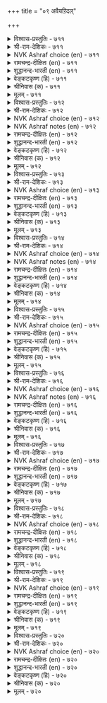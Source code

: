 +++
title = "०९ अवैयऱिदल्"

+++

<details><summary>विश्वास-प्रस्तुतिः - ७११</summary>

अवैयऱिनदु आराय्न्दु सॊल्लुग सॊल्लिऩ्  
तॊगैयऱिन्द तूय्मै यवर्। ७११  
</details>

<details><summary>श्री-राम-देशिकः - ७११</summary>

अधिकारः ७२. सभास्वरूपम्  
समास्वरूपं विज्ञाय वक्तव्यार्थं विचार्य च ।  
सभायां शब्दजालज्ञैः वक्तव्यं सद्गुणान्वितैः ॥ ७११॥
</details>

<details><summary>NVK Ashraf choice (en) - ७११</summary>

०७११  
Meticulous masters of words  
Must judge the council before they speak.  
(P.S. Sundaram), (N.V.K. Ashraf)  
</details>

<details><summary>रामचन्द्र-दीक्षितः (en) - ७११</summary>

711\. avai aṟintu, ārāyntu, colluka-colliṉ  
tokai aṟinta tūymaiyavar!.

711\. Men should weigh their words in speaking when addressing an audience.  
</details>

<details><summary>शुद्धानन्द-भारती (en) - ७११</summary>

1\. அவையறிந்து ஆராய்ந்து சொல்லுக சொல்லின்  
தொகையறிந்த தூய்மை யவர்.  
The pure in thought and eloquence  
Adapt their words to audience.        711  
</details>

<details><summary>वेङ्कटकृष्ण (हि) - ७११</summary>

711
शब्द-शक्ति के ज्ञानयुत, जो हैं पावन लोग ।  
समझ सभा को, सोच कर, करना शब्द-प्रयोग ॥
</details>

<details><summary>श्रीनिवास (क) - ७११</summary>

711. मातुगळ जोडणॆयन्नु अरित शुद्दवाद तिळुवळिकॆयुळ्ळवरु सभॆय स्वभाववन्नु अरितु विचारमाडि मातनाडलि.

</details>

<details><summary>मूलम् - ७११</summary>

अवैयऱिनदु आराय्न्दु सॊल्लुग सॊल्लिऩ्  
तॊगैयऱिन्द तूय्मै यवर्। ७११  
</details>

<details><summary>विश्वास-प्रस्तुतिः - ७१२</summary>

इडैदॆरिन्दु नऩ्कुणर्न्दु सॊल्लुग सॊल्लिऩ्  
नडैदॆरिन्द नऩ्मै यवर्। ७१२  
</details>

<details><summary>श्री-राम-देशिकः - ७१२</summary>

साभिकानां रुचिं बुद्ध्वा दोषः शब्दथियोर्यथा ।  
न ज्ञायेत तथा स्पष्टं सभायामुच्यतां वचः ॥ ७१२॥
</details>

<details><summary>NVK Ashraf choice (en) - ७१२</summary>

०७१२  
Should skilled orators wish to speak,  
Let them study the occasion with care. *  
(P.S. Sundaram)  
</details>

<details><summary>NVK Ashraf notes (en) - ७१२</summary>

७१२. (K. Krishnaswamy & Vijaya Ramkumar)'s translation is a fitting explanation: "The style and content of a speech should be in tune with the mood and atmosphere of the assembly"
</details>

<details><summary>रामचन्द्र-दीक्षितः (en) - ७१२</summary>

712\. iṭai terintu, naṉku uṇarntu, colluka- colliṉ  
naṭai terinta naṉmaiyavar!.

712\. Good people who know the value of the language they employ, must speak noting how their words are received.  
</details>

<details><summary>शुद्धानन्द-भारती (en) - ७१२</summary>

2\. இடைதெரிந்து நன்குணர்ந்து சொல்லுக சொல்லின்  
நடைதெரிந்த நன்மை யவர்.  
Who know the art of speech shall suit  
Their chosen words to time in fact.        712  
</details>

<details><summary>वेङ्कटकृष्ण (हि) - ७१२</summary>

712
शब्दों की शैली समझ, जिनको है अधिकार ।  
सभासदों का देख रुख़, बोलें स्पष्ट प्रकार ॥
</details>

<details><summary>श्रीनिवास (क) - ७१२</summary>

712. मातिन नडावळियन्नु अरित ऒळ्ळॆय गुणशालिगळु (सभॆय) अवकाशवन्नु तिळिदुकॊण्डु चॆन्नागि ग्रहिसि मातनाडलि.

</details>

<details><summary>मूलम् - ७१२</summary>

इडैदॆरिन्दु नऩ्कुणर्न्दु सॊल्लुग सॊल्लिऩ्  
नडैदॆरिन्द नऩ्मै यवर्। ७१२  
</details>

<details><summary>विश्वास-प्रस्तुतिः - ७१३</summary>

अवैयऱियार् सॊल्लल्मेऱ् कॊळ्बवर् सॊल्लिऩ्  
वगैयऱियार् वल्लदूउम् इल्। ७१३  
</details>

<details><summary>श्री-राम-देशिकः - ७१३</summary>

सभिकानां तु रासिक्यमज्ञात्वा भाषणोद्यताः ।  
असमर्थाश्च कथने निर्विद्याश्च मताः समैः ॥ ७१३॥
</details>

<details><summary>NVK Ashraf choice (en) - ७१३</summary>

०७१३  
Only poor orators, good for nothing, speak at length  
Without knowing the audience. *  
(P.S. Sundaram)  
</details>

<details><summary>रामचन्द्र-दीक्षितः (en) - ७१३</summary>

713\. avai aṟiyār, collal mēṟkoḷpavar colliṉ  
vakai aṟiyār; vallatūum il.

713\. The learning of those who speak without taking into consideration the assembly addressed or ignorant of the art of speaking can be of no use to them.  
</details>

<details><summary>शुद्धानन्द-भारती (en) - ७१३</summary>

3\. அவையறியார் சொல்லல்மேற் கொள்பவர் சொல்லின்  
வகையறியார் வல்லதூஉம் இல்.  
They speak in vain at length who talk  
Words unversed which ears don't take.        713  
</details>

<details><summary>वेङ्कटकृष्ण (हि) - ७१३</summary>

713
उद्यत हो जो बोलने, सभा-प्रकृति से अज्ञ ।  
भाषण में असमर्थ वे, शब्द-रीति से अज्ञ ॥
</details>

<details><summary>श्रीनिवास (क) - ७१३</summary>

713. सभा तिळुवळिकॆयिल्लदॆ मातनाडलु तॊडगुववरु मातिन बगॆयन्नु अरियदवरु; अवरल्लि विद्यॆय बलिमॆयू
इरुवुदिल्ल.

</details>

<details><summary>मूलम् - ७१३</summary>

अवैयऱियार् सॊल्लल्मेऱ् कॊळ्बवर् सॊल्लिऩ्  
वगैयऱियार् वल्लदूउम् इल्। ७१३  
</details>

<details><summary>विश्वास-प्रस्तुतिः - ७१४</summary>

ऒळियार्मुऩ् ऒळ्ळिय रादल् वॆळियार्मुऩ्  
वाऩ्सुदै वण्णम् कॊळल्। ७१४  
</details>

<details><summary>श्री-राम-देशिकः - ७१४</summary>

पण्डितानां सभामध्ये स्वपाण्डित्यं प्रदर्श्यताम् ।  
मूढानां पुरतो युक्तं न पाण्डित्यप्रदर्शनम् ॥ ७१४॥
</details>

<details><summary>NVK Ashraf choice (en) - ७१४</summary>

०७१४  
Before the bright, be brilliant light.  
Before the dull, assume mortar white. *  
( Shuddhananda Bharatiar)  
</details>

<details><summary>NVK Ashraf notes (en) - ७१४</summary>

७१४. "Where ignorance is bliss, it is folly to be wise" – Gray.
</details>

<details><summary>रामचन्द्र-दीक्षितः (en) - ७१४</summary>

714\. oḷiyārmuṉ oḷḷiyar ātal! veḷiyārmuṉ  
vāṉ cutai vaṇṇam koḷal!.

714\. Before brilliant people be brilliant; before plain people be as plain as white chalk.  
</details>

<details><summary>शुद्धानन्द-भारती (en) - ७१४</summary>

4\. ஓளியார்முன் ஒள்ளிய ராதல் வெளியார்முன்  
வான்சுதை வண்ணம் கொளல்.  
Before the bright be brilliant light  
Before the muff be mortar white.        714  
</details>

<details><summary>वेङ्कटकृष्ण (हि) - ७१४</summary>

714
प्राज्ञों के सम्मुख रहो, तुम भी प्राज्ञ सुजान ।  
मूर्खों के सम्मुख बनो, चून सफेद समान ॥
</details>

<details><summary>श्रीनिवास (क) - ७१४</summary>

714. ज्ञानिगळ सभॆय मुन्दॆ ज्ञानिगळन्तॆये वर्तिसबेकु. मूर्खर (बॆळ्ळक्करिगर) मुन्दॆ, बॆप्पुतनवन्नु तोरिसबेकु.

</details>

<details><summary>मूलम् - ७१४</summary>

ऒळियार्मुऩ् ऒळ्ळिय रादल् वॆळियार्मुऩ्  
वाऩ्सुदै वण्णम् कॊळल्। ७१४  
</details>

<details><summary>विश्वास-प्रस्तुतिः - ७१५</summary>

नऩ्ऱॆऩ्ऱ वऱ्ऱुळ्ळुम् नऩ्ऱे मुदुवरुळ्  
मुन्दु किळवाच् चॆऱिवु। ७१५  
</details>

<details><summary>श्री-राम-देशिकः - ७१५</summary>

ज्ञानिनां भाषणात्पूर्वं सभायां स्वीतभाषणम् ।  
अनारभ्य विनीतेन स्थितिः स्यादुत्तमो गुणः ॥ ७१५॥
</details>

<details><summary>NVK Ashraf choice (en) - ७१५</summary>

०७१५  
The best amongst all good qualities  
Is the modesty to holdback before elders. *  
(P.S. Sundaram), (W.H. Drew and J. Lazarus)  
</details>

<details><summary>रामचन्द्र-दीक्षितः (en) - ७१५</summary>

715\. 'naṉṟu' eṉṟavaṟṟuḷḷum naṉṟē-mutuvaruḷ  
muntu kiḷavāc ceṟivu.

715\. The humility to maintain silence before superiors is the best of all good qualities.  
</details>

<details><summary>शुद्धानन्द-भारती (en) - ७१५</summary>

5\. நன்றென்ற வற்றுள்ளும் நன்றே முதுவருள்  
முந்து கிளவாச் செறிவு.  
Modest restraint all good excels  
Which argues not before elders.        715  
</details>

<details><summary>वेङ्कटकृष्ण (हि) - ७१५</summary>

715
भले गुणों में है भला, ज्ञानी गुरुजन मध्य ।  
आगे बढ़ बोलें नहीं, ऐसा संयम पथ्य ॥
</details>

<details><summary>श्रीनिवास (क) - ७१५</summary>

715. ऒळ्ळॆयदॆन्दु हेळल्पडुव ऎल्ला गुणगळल्लू मिगिलादुदु बल्लवर सभॆयल्लि मुन्दागि होगि मातनाडदिरुव
विनीतगुणवे.

</details>

<details><summary>मूलम् - ७१५</summary>

नऩ्ऱॆऩ्ऱ वऱ्ऱुळ्ळुम् नऩ्ऱे मुदुवरुळ्  
मुन्दु किळवाच् चॆऱिवु। ७१५  
</details>

<details><summary>विश्वास-प्रस्तुतिः - ७१६</summary>

आऱ्ऱिऩ् निलैदळर्न् दऱ्ऱे वियऩ्पुलम्  
एऱ्ऱुणर्वार् मुऩ्ऩर् इऴुक्कु। ७१६  
</details>

<details><summary>श्री-राम-देशिकः - ७१६</summary>

शास्त्रज्ञानां सभायां यो दुष्टशब्दानुदीरयेत् ।  
मुक्तिमार्गच्युतेनासौ तुल्यो दुष्यत्वमाप्नुयात् ॥ ७१६॥
</details>

<details><summary>NVK Ashraf choice (en) - ७१६</summary>

०७१६  
To slip before men of wide learning  
Is like slipping from the path of righteousness. *  
( Shuddhananda Bharatiar)  
</details>

<details><summary>NVK Ashraf notes (en) - ७१६</summary>

७१६. This is yet another couplet in Tirukkural where the interpretation of a single word could change the simile [like couplet २०]. Here the word "आऱ्ऱिन्" could mean either "path" or "river". The phrase could be read as "आऱ्ऱिल्" or "आऱ्ऱिन्" निलै तळर्न्दु अऱ्ऱे. Parimelazhagar interprets this as "spiritual path", Kalingar, Manakkudavar and Pariperumal as "righteous path" and Parithiyar alone as "river".
</details>

<details><summary>रामचन्द्र-दीक्षितः (en) - ७१६</summary>

716\. āṟṟiṉ nilaitaḷarntaṟṟē-viyaṉ pulam  
ēṟṟu, uṇarvārmuṉṉar iḻukku.

716\. To be censured by an assembly of the learned wise is like losing one’s balance while on the road to salvation.  
</details>

<details><summary>शुद्धानन्द-भारती (en) - ७१६</summary>

6\. ஆற்றின் நிலைதளர்ந் தற்றே வியன்புலம்  
ஏற்றுணர்வார் முன்னர் இழுக்கு  
Tongue-slip before the talented wise  
Is like slipping from righteous ways.        716  
</details>

<details><summary>वेङ्कटकृष्ण (हि) - ७१६</summary>

716
विद्वानों के सामने, जिनका विस्तृत ज्ञान ।  
जो पा गया कलंक, वह, योग-भ्रष्ट समान ॥
</details>

<details><summary>श्रीनिवास (क) - ७१६</summary>

716. बहुमुख ज्ञानवन्नु सम्पादिसि चिन्तिसुववर सभॆयल्लि तप्पुमाडुवुदु, ऒळ्ळॆय मार्गदल्लि नडॆदु बन्दु
इद्दक्कद्दन्तॆ, नॆलॆतप्पि कुसिद हागॆ.

</details>

<details><summary>मूलम् - ७१६</summary>

आऱ्ऱिऩ् निलैदळर्न् दऱ्ऱे वियऩ्पुलम्  
एऱ्ऱुणर्वार् मुऩ्ऩर् इऴुक्कु। ७१६  
</details>

<details><summary>विश्वास-प्रस्तुतिः - ७१७</summary>

कऱ्ऱऱिन्दार् कल्वि विळङ्गुम् कसडऱच्  
चॊल्दॆरिदल् वल्लार् अगत्तु। ७१७  
</details>

<details><summary>श्री-राम-देशिकः - ७१७</summary>

शब्दतत्त्वपरिष्कारधुरीणानां सभाग्रतः ।  
अधीतशास्त्रग्रन्थानां विद्या विभ्राजते भृशम् ॥ ७१७॥
</details>

<details><summary>NVK Ashraf choice (en) - ७१७</summary>

०७१७  
The scholarship of a scholar shines  
In an assembly of meticulous scholars. *  
(P.S. Sundaram)  
</details>

<details><summary>रामचन्द्र-दीक्षितः (en) - ७१७</summary>

717\. kaṟṟu aṟintār kalvi viḷaṅkum-kacaṭu aṟac  
col terital vallār akattu.

717\. The scholarship of the learned shines brilliantly before those who can appreciate faultless speech.  
</details>

<details><summary>शुद्धानन्द-भारती (en) - ७१७</summary>

7\. கற்றறிந்தார் கல்வி விளங்கும் கசடறச்  
சொல்தெரிதல் வல்லா ரகத்து.  
The learning of the learned shines  
Valued by flawless scholar-minds.        717  
</details>

<details><summary>वेङ्कटकृष्ण (हि) - ७१७</summary>

717
निपुण पारखी शब्द के, जो हैं, उनके पास ।  
विद्वत्ता शास्त्रज्ञ की, पाती खूब प्रकाश ॥
</details>

<details><summary>श्रीनिवास (क) - ७१७</summary>

717. दोषमुक्तवाद मातुगळन्नु अरियबल्ल. बल्लवर सभॆयल्लि हलवु विदैयरितवर ज्ञानवु चॆन्नगि प्रकाशक्कॆ
बरुवुदु.

</details>

<details><summary>मूलम् - ७१७</summary>

कऱ्ऱऱिन्दार् कल्वि विळङ्गुम् कसडऱच्  
चॊल्दॆरिदल् वल्लार् अगत्तु। ७१७  
</details>

<details><summary>विश्वास-प्रस्तुतिः - ७१८</summary>

उणर्व तुडैयार्मुऩ् सॊल्लल् वळर्वदऩ्  
पात्तियुळ् नीर्सॊरिन् दऱ्ऱु। ७१८  
</details>

<details><summary>श्री-राम-देशिकः - ७१८</summary>

स्वतोऽर्थग्राहिणामग्रे पण्डितोत्तमभाषणम् ।  
रूढसस्ये त्वालवाले जलसेचनवद्भवेत् ॥ ७१८॥
</details>

<details><summary>NVK Ashraf choice (en) - ७१८</summary>

०७१८  
Speaking before a receptive audience  
Is like watering a nursery of growing plants.  
(N.V.K. Ashraf)  
</details>

<details><summary>रामचन्द्र-दीक्षितः (en) - ७१८</summary>

718\. uṇarvatu uṭaiyārmuṉ collal-vaḷarvataṉ  
pāttiyuḷ nīr corintaṟṟu.

718\. Speaking before the wise is like feeding crops with water.  
</details>

<details><summary>शुद्धानन्द-भारती (en) - ७१८</summary>

8\. உணர்வ துடையார்முன் சொல்லல் வளர்வதன்  
பாத்தியுள் நீர்சொரிந் தற்று.  
To address understanding ones  
Is to water beds of growing grains.        718  
</details>

<details><summary>वेङ्कटकृष्ण (हि) - ७१८</summary>

718
बुद्धिमान के सामने, जो बोलता सुजान ।  
क्यारी बढ़ती फसल की, यथा सींचना जान ॥
</details>

<details><summary>श्रीनिवास (क) - ७१८</summary>

718. तावु तिळियबल्ल सामर्थ्यवुळ्ळवर मुन्दॆ, हेळुवुदु, स्वाभाविकवागि बॆळॆयुव ससिय पातियल्लि नीरन्नु
सुरिदन्तॆ.

</details>

<details><summary>मूलम् - ७१८</summary>

उणर्व तुडैयार्मुऩ् सॊल्लल् वळर्वदऩ्  
पात्तियुळ् नीर्सॊरिन् दऱ्ऱु। ७१८  
</details>

<details><summary>विश्वास-प्रस्तुतिः - ७१९</summary>

पुल्लवैयुळ् पॊच्चान्दुम् सॊल्लऱ्क नल्लवैयुळ्  
नऩ्कुसलच् चॊल्लु वार्। ७१९  
</details>

<details><summary>श्री-राम-देशिकः - ७१९</summary>

विद्वत्सभायां सुश्पष्टं तत्त्वार्थकथने पटुः ।  
प्रमाद्यापि न भाषेत कुपण्डितसभाङ्गणे ॥ ७१९॥
</details>

<details><summary>NVK Ashraf choice (en) - ७१९</summary>

०७१९  
Don't tell an assembly of fools even forgetfully  
Things meant for the wise.  
(P.S. Sundaram)  
</details>

<details><summary>रामचन्द्र-दीक्षितः (en) - ७१९</summary>

719\. pul avaiyuḷ poccāntum collaṟka-nal avaiyuḷ  
naṉku celac colluvār!.

719\. Those who say good things before a good assembly should not even in forgetfulness say the same before the illiterate.  
</details>

<details><summary>शुद्धानन्द-भारती (en) - ७१९</summary>

9\. புல்லவையுள் பொச்சாந்தும் சொல்லற்க நல்லவையுள்  
நன்கு செலச்சொல்லு வார்.  
O ye who speak before the keen  
Forgetful, address not the mean.        719  
</details>

<details><summary>वेङ्कटकृष्ण (हि) - ७१९</summary>

719
सज्जन-मण्डल में करें, जो प्रभावकर बात ।  
मूर्ख-सभा में भूल भी, करें न कोई बात ॥
</details>

<details><summary>श्रीनिवास (क) - ७१९</summary>

719. ऒळ्ळॆय अरितवर सभॆयल्लि चॆन्नागि मन मुट्टुवन्तॆ मातनाडबल्ल सामर्थ्यवुळ्ळवरु, अरिविल्लदवर कूटदल्लि
मरॆतादरू मातनाडबारदु.

</details>

<details><summary>मूलम् - ७१९</summary>

पुल्लवैयुळ् पॊच्चान्दुम् सॊल्लऱ्क नल्लवैयुळ्  
नऩ्कुसलच् चॊल्लु वार्। ७१९  
</details>

<details><summary>विश्वास-प्रस्तुतिः - ७२०</summary>

अङ्गणत्तुळ् उक्क अमिऴ्दऱ्ऱाल् तङ्गणत्तार्  
अल्लार्मुऩ् कोट्टि कॊळल्। ७२०  
</details>

<details><summary>श्री-राम-देशिकः - ७२०</summary>

स्वतुल्यज्ञानिशून्यायां सभायां ज्ञानिभाषणम् ।  
अशुद्धजलधाराग्रशीर्णामृतसमं भवेत् ॥ ७२०॥
</details>

<details><summary>NVK Ashraf choice (en) - ७२०</summary>

०७२०  
To deliberate with people of dissimilar interests  
Is like spilling nectar in the drain. *  
(K. Kannan)  
</details>

<details><summary>रामचन्द्र-दीक्षितः (en) - ७२०</summary>

720\. aṅkaṇattuḷ ukka amiḻtu aṟṟāl-tam kaṇattar  
allārmuṉ kōṭṭi koḷal!.

720\. Entering an assembly of men of unequal respectability will be like pouring nectar in an unclean courtyard.  
</details>

<details><summary>शुद्धानन्द-भारती (en) - ७२०</summary>

10\. அங்கணத்துள் உக்க அமிழ்தற்றால் தம்கணத்தார்  
அல்லார்முன் கோட்டி கொளல்.  
To hostiles who wise words utters  
Pours ambrosia into gutters.        720  
</details>

<details><summary>वेङ्कटकृष्ण (हि) - ७२०</summary>

720
यथा उँडेला अमृत है, आंगन में अपवित्र ।  
भाषण देना है वहाँ, जहाँ न गण हैं मित्र ॥
</details>

<details><summary>श्रीनिवास (क) - ७२०</summary>

720. तनगॆ हितवरल्लदवर मुन्दॆ, गोष्ठियल्लि पाल्गॊळ्ळुवुदु, अङ्गळदल्लि अमृतवन्नु चॆल्लिदन्तॆ. (व्यर्थ).
</details>

<details><summary>मूलम् - ७२०</summary>

अङ्गणत्तुळ् उक्क अमिऴ्दऱ्ऱाल् तङ्गणत्तार्  
अल्लार्मुऩ् कोट्टि कॊळल्। ७२०  
</details>

